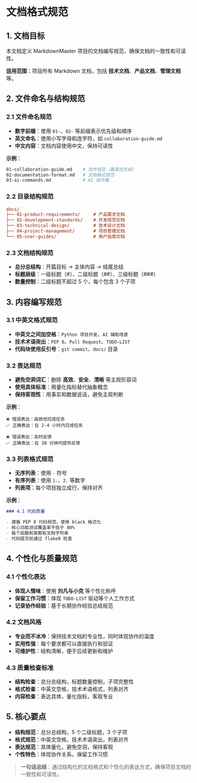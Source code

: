 # 文档格式规范

## 1. 文档目标

本文档定义 MarkdownMaster 项目的文档编写规范，确保文档的一致性和可读性。

**适用范围**：项目所有 Markdown 文档，包括 **技术文档**、**产品文档**、**管理文档** 等。

## 2. 文件命名与结构规范

### 2.1 文件命名规范

- **数字前缀**：使用 `01-`、`02-` 等前缀表示优先级和顺序
- **英文命名**：使用小写字母和连字符，如 `collaboration-guide.md`
- **中文内容**：文档内容使用中文，保持可读性

**示例**：

```bash
01-collaboration-guide.md    # 协作规范（最高优先级）
02-documentation-format.md   # 文档格式规范
03-ai-commands.md            # AI 指令集
```

### 2.2 目录结构规范

```ini
docs/
├── 01-product-requirements/     # 产品需求文档
├── 02-development-standards/    # 开发规范文档
├── 03-technical-design/         # 技术设计文档
├── 04-project-management/       # 项目管理文档
└── 05-user-guides/              # 用户指南文档
```

### 2.3 文档结构规范

- **总分总结构**：开篇目标 → 主体内容 → 结尾总结
- **标题层级**：一级标题（#）、二级标题（##）、三级标题（###）
- **数量控制**：二级标题不超过 5 个，每个包含 3 个子项

## 3. 内容编写规范

### 3.1 中英文格式规范

- **中英文之间加空格**：`Python 项目开发`、`AI 辅助场景`
- **技术术语突出**：`PEP 8`、`Pull Request`、`TODO-LIST`
- **代码块使用反引号**：`git commit`、`docs/` 目录

### 3.2 表达规范

- **避免空洞词汇**：删除 **高效**、**安全**、**清晰** 等主观形容词
- **使用具体标准**：用量化指标替代抽象概念
- **保持客观性**：用事实和数据说话，避免主观判断

**示例**：

```text
❌ 错误表达：高效地完成任务
✅ 正确表达：在 2-4 小时内完成任务

❌ 错误表达：及时反馈
✅ 正确表达：在 30 分钟内提供反馈
```

### 3.3 列表格式规范

- **无序列表**：使用 `-` 符号
- **有序列表**：使用 `1.`、`2.` 等数字
- **列表项**：每个项目独立成行，保持对齐

**示例**：

```markdown
### 4.1 代码质量

- 遵循 PEP 8 代码规范，使用 black 格式化
- 核心功能测试覆盖率不低于 80%
- 每个函数和类都有文档字符串
- 代码提交前通过 flake8 检查
```

## 4. 个性化与质量规范

### 4.1 个性化表达

- **体现人情味**：使用 **刘凡与小克** 等个性化称呼
- **保留工作习惯**：体现 `TODO-LIST` 驱动等个人工作方式
- **记录协作经验**：基于长期协作经验总结规范

### 4.2 文档风格

- **专业而不冰冷**：保持技术文档的专业性，同时体现协作的温度
- **实用性强**：每个要求都可以直接执行和验证
- **可维护性**：结构清晰，便于后续更新和维护

### 4.3 质量检查标准

- **结构检查**：总分总结构，标题数量控制，子项完整性
- **格式检查**：中英文空格，技术术语格式，列表对齐
- **内容检查**：表达具体，量化指标，客观专业

## 5. 核心要点

- **结构规范**：总分总结构，5 个二级标题，3 个子项
- **格式规范**：中英文空格，技术术语突出，列表对齐
- **表达规范**：具体量化，避免空洞，保持客观
- **个性特色**：体现协作关系，保留工作习惯

> **一句话总结**：通过结构化的文档格式和个性化的表达方式，确保项目文档的一致性和可读性。

